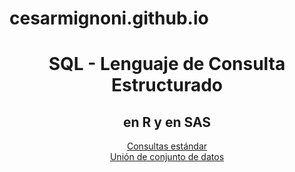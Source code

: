 # cesarmignoni.github.io
<html>
<head>
<title>Menu del Repositorio</title>
</head>
<body>
<center><h1>SQL - Lenguaje de Consulta Estructurado</h1></center>
<center><h2>en R y en SAS</h2></center>
 <center>
    <p><a href="https://cesarmignoni.github.io/SQL-Lenguaje-Esctructurado-de-Consulta.html" target="_blank">Consultas estándar</a></br>
    <a href="https://cesarmignoni.github.io/SQL-Fusionar-tablas.html" target="_blank">Unión de conjunto de datos</a></p>
 </center>
  
</body>
</html>
